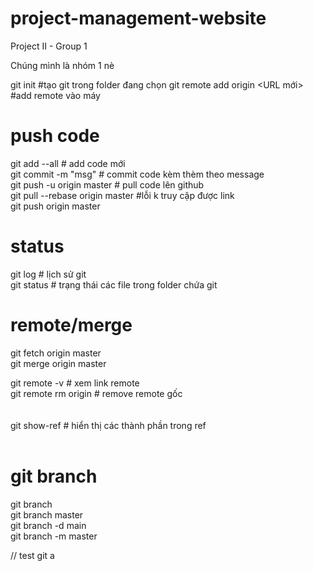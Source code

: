 # project-management-website
Project II - Group 1

Chúng mình là nhóm 1 nè

git init #tạo git trong folder đang chọn
git remote add origin <URL mới> #add remote vào máy

# push code
git add --all # add code mới <br>
git commit -m "msg" # commit code kèm thèm theo message <br>
git push -u origin master # pull code lên github <br>
git pull --rebase origin master #lỗi k truy cập được link <br>
git push origin master <br>

# status
git log # lịch sử git <br>
git status # trạng thái các file trong folder chứa git <br>

# remote/merge <br>
git fetch origin master<br>
git merge origin master<br>

git remote -v # xem link remote<br>
git remote rm origin # remove remote gốc<br><br><br>
git show-ref # hiển thị các thành phần trong ref<br><br>

# git branch<br>
git branch<br>
git branch master<br>
git branch -d main<br>
git branch -m master<br>


// test git
a